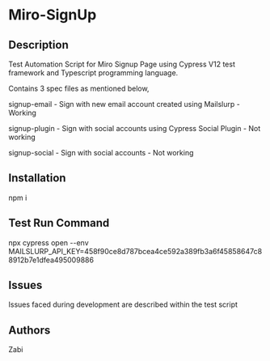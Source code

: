 # Miro-SignUp

## Description
Test Automation Script for Miro Signup Page using Cypress V12 test framework and Typescript programming language.

Contains 3 spec files as mentioned below,

signup-email - Sign with new email account created using Mailslurp - Working

signup-plugin - Sign with social accounts using Cypress Social Plugin - Not working

signup-social - Sign with social accounts - Not working

## Installation
npm i

## Test Run Command
npx cypress open --env MAILSLURP_API_KEY=458f90ce8d787bcea4ce592a389fb3a6f45858647c88912b7e1dfea495009886

## Issues
Issues faced during development are described within the test script 

## Authors
Zabi

